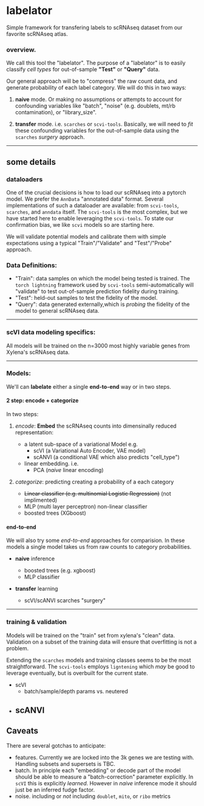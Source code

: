 # labelator
Simple framework for transfering labels to scRNAseq dataset from our favorite scRNAseq atlas.



### overview.
We call this tool the "labelator".  The purpose of a "labelator" is to easily classify _cell types_ for out-of-sample __"Test"__ or __"Query"__ data. 

Our general approach will be to "compress" the raw count data, and generate probability of each label category.  We will do this in two ways: 

1) **naive** mode.  Or making no assumptions or attempts to account for confounding variables like "batch", "noise" (e.g. doublets, mt/rb contamination), or "library_size".   

2) **transfer** mode.  i.e. `scarches` or `scvi-tools`.  Basically, we will need to _fit_ these confounding variables for the out-of-sample data using the `scarches` _surgery_ approach.



----------------
## some details 
### dataloaders
One of the crucial decisions is how to load our scRNAseq into a pytorch model.  We prefer the `AnnData` "annotated data" format.  Several implementations of such a dataloader are available: from `scvi-tools`, `scarches`, and `anndata` itself.  The `scvi-tools` is the most complex, but we have started here to enable leveraging the `scvi-tools`.  To state our confirmation bias, we like `scvi` models so are starting here.

We will validate potential models and calibrate them with simple expectations using a typical "Train"/"Validate" and "Test"/"Probe" approach.  


### Data Definitions:
- "Train": data samples on which the model being tested is trained.  The `torch lightning` framework used by `scvi-tools` semi-automatically will "validate" to test out-of-sample prediction fidelity during training.
- "Test": held-out samples to test the fidelity of the model.  
- "Query": data generated externally,which is _probing_ the fidelity of the model to general scRNAseq data.

-----------------
### scVI data modeling specifics:
All models will be trained on the n=3000 most highly variable genes from Xylena's scRNAseq data.  

----------------
### Models:

We'll can **labelate** either a single **end-to-end** way or in two steps. 

#### 2 step: encode + categorize
In two steps:
1) _encode_: __Embed__ the scRNAseq counts into dimensinally reduced representation: 
    - a latent sub-space of a variational Model e.g.
        - scVI (a Variational Auto Encoder, VAE model)
        - scANVI (a conditional VAE which also predicts "cell_type")
    - linear embedding. i.e.
        - PCA (_naive_ linear encoding)
    
2) _categorize_: predicting creating a probability of a each category 
    - ~~Linear classifier (e.g. multinomial Logistic Regression)~~ (not implimented)
    - MLP (multi layer perceptron) non-linear classifier 
    - boosted trees (XGboost)


#### end-to-end
We will also try some _end-to-end_ approaches for comparision.  In these models a single model takes us from raw counts to category probabilities.  

- __naive__ inference
    - boosted trees (e.g. xgboost)
    - MLP classifier

- __transfer__ learning
    - scVI/scANVI scarches "surgery"



----------------
### training & validation
Models will be trained on the "train" set from xylena's "clean" data.   Validation on a subset of the training data will ensure that overfitting is not a problem.  

Extending the `scarches` models and training classes seems to be the most straightforward.  The `scvi-tools` employs `ligntening` which _may_ be good to leverage eventually, but is overbuilt for the current state.

- scVI
    - batch/sample/depth params vs. neutered
- scANVI
    - 



## Caveats
There are several gotchas to anticipate:
- features.  Currently we are locked into the 3k genes we are testing with.  Handling subsets and supersets is TBC.
- batch.  In principle each "embedding" or decode part of the model should be able to measure a "batch-correction" parameter explicitly.  In `scVI` this is explicitly _learned_.  However in _naive_ inference mode it should just be an inferred fudge factor.
- noise.  including or _not_ including `doublet`, `mito`, or `ribo` metrics
